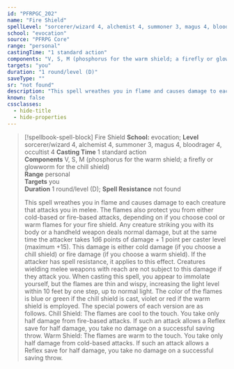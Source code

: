 ```yaml
---
id: "PFRPGC_202"
name: "Fire Shield"
spellLevel: "sorcerer/wizard 4, alchemist 4, summoner 3, magus 4, bloodrager 4, occultist 4"
school: "evocation"
source: "PFRPG Core"
range: "personal"
castingTime: "1 standard action"
components: "V, S, M (phosphorus for the warm shield; a firefly or glowworm for the chill shield)"
targets: "you"
duration: "1 round/level (D)"
saveType: ""
sr: "not found"
description: "This spell wreathes you in flame and causes damage to each creature that attacks you in melee. The flames also protect you from either cold-based or fire-based attacks, depending on if you choose cool or warm flames for your fire shield.  Any creature striking you with its body or a handheld weapon deals normal damage, but at the same time the attacker takes 1d6 points of damage + 1 point per caster level (maximum +15).  This damage is either cold damage (if you choose a chill shield) or fire damage (if you choose a warm shield). If the attacker has spell resistance, it applies to this effect. Creatures wielding melee weapons with reach are not subject to this damage if they attack you.  When casting this spell, you appear to immolate yourself, but the flames are thin and wispy, increasing the light level within 10 feet by one step, up to normal light. The color of the flames is blue or green if the chill shield is cast, violet or red if the warm shield is employed. The special powers of each version are as follows.  Chill Shield: The flames are cool to the touch. You take only half damage from fire-based attacks. If such an attack allows a Reflex save for half damage, you take no damage on a successful saving throw.  Warm Shield: The flames are warm to the touch. You take only half damage from cold-based attacks. If such an attack allows a Reflex save for half damage, you take no damage on a successful saving throw."
known: false
cssclasses:
  - hide-title
  - hide-properties
---
```


> [!spellbook-spell-block] Fire Shield
> **School:** evocation; **Level** sorcerer/wizard 4, alchemist 4, summoner 3, magus 4, bloodrager 4, occultist 4
> **Casting Time** 1 standard action  
> **Components** V, S, M (phosphorus for the warm shield; a firefly or glowworm for the chill shield)  
> **Range** personal  
> **Targets** you  
> **Duration** 1 round/level (D); **Spell Resistance** not found
> 
> This spell wreathes you in flame and causes damage to each creature that attacks you in melee. The flames also protect you from either cold-based or fire-based attacks, depending on if you choose cool or warm flames for your fire shield.  Any creature striking you with its body or a handheld weapon deals normal damage, but at the same time the attacker takes 1d6 points of damage + 1 point per caster level (maximum +15).  This damage is either cold damage (if you choose a chill shield) or fire damage (if you choose a warm shield). If the attacker has spell resistance, it applies to this effect. Creatures wielding melee weapons with reach are not subject to this damage if they attack you.  When casting this spell, you appear to immolate yourself, but the flames are thin and wispy, increasing the light level within 10 feet by one step, up to normal light. The color of the flames is blue or green if the chill shield is cast, violet or red if the warm shield is employed. The special powers of each version are as follows.  Chill Shield: The flames are cool to the touch. You take only half damage from fire-based attacks. If such an attack allows a Reflex save for half damage, you take no damage on a successful saving throw.  Warm Shield: The flames are warm to the touch. You take only half damage from cold-based attacks. If such an attack allows a Reflex save for half damage, you take no damage on a successful saving throw.